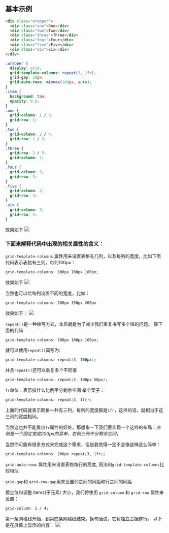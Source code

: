 
## 基本示例
```html
<div class="wrapper">
  <div class="one">One</div>
  <div class="two">Two</div>
  <div class="three">Three</div>
  <div class="four">Four</div>
  <div class="five">Five</div>
  <div class="six">Six</div>
</div>
```

```css
.wrapper {
  display: grid;
  grid-template-columns: repeat(3, 1fr);
  grid-gap: 10px;
  grid-auto-rows: minmax(100px, auto);
}
.item {
  background: tan;
  opacity: 0.8;
}
.one {
  grid-column: 1 / 3;
  grid-row: 1;
}
.two { 
  grid-column: 2 / 4;
  grid-row: 1 / 3;
}
.three {
  grid-row: 2 / 5;
  grid-column: 1;
}
.four {
  grid-column: 3;
  grid-row: 3;
}
.five {
  grid-column: 2;
  grid-row: 4;
}
.six {
  grid-column: 3;
  grid-row: 4;
}
```
效果如下
![](http://cdn.imaxue.com/2019-06-29-082020.png)

### 下面来解释代码中出现的相关属性的含义：

`grid-template-columns` 属性用来设置表格有几列，以及每列的宽度，比如下面代码表示表格有三列，每列100px：
```css
grid-template-columns: 100px 100px 100px;
```
效果如下
![](http://cdn.imaxue.com/2019-06-29-134903.png)

当然也可以给每列设置不同的宽度，比如：
```css
grid-template-columns: 100px 150px 200px
```
效果如下：
![](http://cdn.imaxue.com/2019-06-29-134646.png)

`repeat()`是一种缩写方式，本质就是为了减少我们重复书写多个值的问题。
像下面的代码
```css
grid-template-columns: 100px 100px 100px;
```
就可以使用`repeat()`简写为:
```css
grid-template-columns: repeat(3, 100px);
```
并且`repeat()`还可以重复多个不同值
```css
grid-template-columns: repeat(2, 100px 50px);
```

`fr`单位：表示按什么比例平分剩余空间
举个栗子：
```css
grid-template-columns: repeat(3, 1fr);
```
上面的代码就表示网格一共有三列，每列的宽度都是`1fr`，这样的话，就相当于这三列的宽度相同。

当然这也并不能看出`fr`属性的好处，那想象一下我们要实现一个这样的布局：*左侧是一个固定宽度200px的菜单，右侧三列平分剩余空间*，

当然你可能有很多方式来完成这个需求，但是我觉得一定不会像这样这么简单：
```css
grid-template-columns: 200px repeat(3, 1fr);
```

`grid-auto-rows` 属性用来设置表格每行的高度, 用法和`grid-template-columns`比较相似

`grid-gap`和 `grid-row-gap`用来设置列之间的间距和行之间的间距

要定位和调整 items(子元素) 大小，我们将使用 `grid-column` 和 `grid-row` 属性来设置：

```css
grid-column: 1 / 4;
```
第一条网格线开始，到第四条网格线结束。换句话说，它将独立占据整行。 以下是在屏幕上显示的内容：
![](http://cdn.imaxue.com/2019-06-29-143340.jpg)

